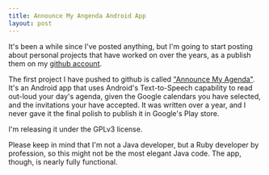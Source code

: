 ```yaml
---
title: Announce My Angenda Android App
layout: post
---
```

It's been a while since I've posted anything, but I'm going to start
posting about personal projects that have worked on over the years,
as a publish them on my [github account](https://github.com/neomantic).

The first project I have pushed to github is called
["Announce My Agenda"](https://github.com/neomantic/announce-my-agenda-app). It's
an Android app that uses Android's Text-to-Speech capability to read
out-loud your day's agenda, given the Google calendars you have
selected, and the invitations your have accepted. It was written over a
year, and I never gave it the final polish to publish it in Google's
Play store.

I'm releasing it under the GPLv3 license.

Please keep in mind that I'm not a Java developer, but a Ruby
developer by profession, so this might not be the most elegant Java
code. The app, though, is nearly fully functional.
